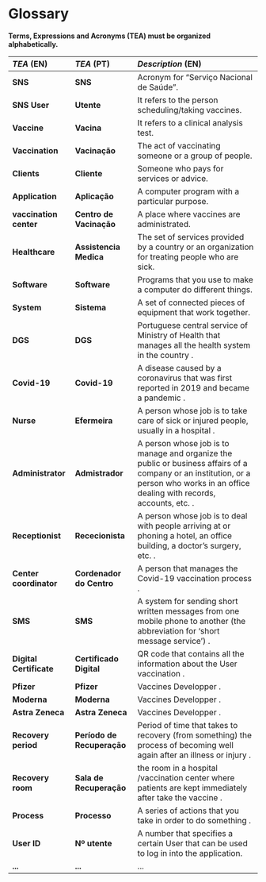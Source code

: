 # Glossary

**Terms, Expressions and Acronyms (TEA) must be organized alphabetically.**


| **_TEA_** (EN)         | **_TEA_** (PT)        | **_Description_** (EN)                                                                                                                                                                 |                                       
|:-----------------------|:----------------------|:---------------------------------------------------------------------------------------------------------------------------------------------------------------------------------------|
| **SNS**                | **SNS**               | Acronym for “Serviço Nacional de Saúde”.                                                                                                                                               |
| **SNS User**           | **Utente**            | It refers to the person scheduling/taking vaccines.                                                                                                                                    |
| **Vaccine**            | **Vacina**            | It refers to a clinical analysis test.                                                                                                                                                 |
| **Vaccination**        | **Vacinação**         | The act of vaccinating someone or a group of people.                                                                                                                                   |
| **Clients**            | **Cliente**           | Someone who pays for services or advice.                                                                                                                                               |
| **Application**        | **Aplicação**         | A computer program with a particular purpose.                                                                                                                                          |
| **vaccination center** | **Centro de Vacinação** | A place where vaccines are administrated.                                                                                                                                              |
| **Healthcare**         | **Assistencia Medica** | The set of services provided by a country or an organization for treating people who are sick.                                                                                         |
| **Software**           |**Software**| Programs that you use to make a computer do different things.                                                                                                                          |
| **System**             |**Sistema**| A set of connected pieces of equipment that work together.                                                                                                                             |
| **DGS**                |**DGS**| Portuguese central service of Ministry of Health that manages all the health system in the country     .                                                                               |
| **Covid-19**           |**Covid-19**| A disease caused by a coronavirus that was first reported in 2019 and became a pandemic  .                                                                                             |
| **Nurse**              |**Efermeira**| A person whose job is to take care of sick or injured people, usually in a hospital   .                                                                                                |
| **Administrator**      |**Admistrador**| A person whose job is to manage and organize the public or business affairs of a company or an institution, or a person who works in an office dealing with records, accounts, etc.   .|
| **Receptionist**       |**Rececionista**| A person whose job is to deal with people arriving at or phoning a hotel, an office building, a doctor’s surgery, etc.  .                                                              |
| **Center coordinator** |**Cordenador do Centro**| A person that manages the Covid-19 vaccination process  .                                                                                                                              |
| **SMS**                |**SMS**| A system for sending short written messages from one mobile phone to another (the abbreviation for ‘short message service’)    .                                                       |
| **Digital Certificate**|**Certificado Digital**| QR code that contains all the information about the User vaccination   .                                                                                                               |
| **Pfizer**             |**Pfizer**| Vaccines Developper    .                                                                                                                                                               |
| **Moderna**            |**Moderna**| Vaccines Developper     .                                                                                                                                                              |
| **Astra Zeneca**       |**Astra Zeneca**| Vaccines Developper   .                                                                                                                                                                |
| **Recovery period**    |**Período de Recuperação**| Period of time that takes to recovery (from something) the process of becoming well again after an illness or injury      .                                                            |
| **Recovery room**      | **Sala de Recuperação**  | the room in a hospital /vaccination center where patients are kept immediately after take the vaccine    .                                                                             |
| **Process**            | **Processo**             | A series of actions that you take in order to do something .                                                                                                                           |
| **User ID**            | **Nº utente**            | A number that specifies a certain User that can be used to log in into the application.                                                                                                |
| **...**                | **...**                  | ...                                                                                                                                                                                    |
